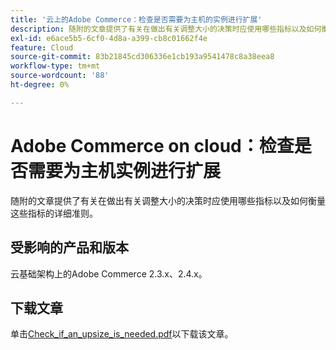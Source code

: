 ```yaml
---
title: '云上的Adobe Commerce：检查是否需要为主机的实例进行扩展'
description: 随附的文章提供了有关在做出有关调整大小的决策时应使用哪些指标以及如何衡量这些指标的详细准则。
exl-id: e6ace5b5-6cf0-4d8a-a399-cb8c01662f4e
feature: Cloud
source-git-commit: 83b21845cd306336e1cb193a9541478c8a38eea8
workflow-type: tm+mt
source-wordcount: '88'
ht-degree: 0%

---
```


# Adobe Commerce on cloud：检查是否需要为主机实例进行扩展

随附的文章提供了有关在做出有关调整大小的决策时应使用哪些指标以及如何衡量这些指标的详细准则。

## 受影响的产品和版本

云基础架构上的Adobe Commerce 2.3.x、2.4.x。

## 下载文章

单击[Check_if_an_upsize_is_needed.pdf](assets/Check_whether_an_upsize_is_needed.pdf)以下载该文章。

